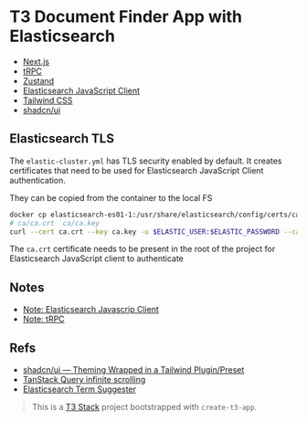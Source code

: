 # T3 Document Finder App with Elasticsearch

- [Next.js](https://nextjs.org)
- [tRPC](https://trpc.io)
- [Zustand](https://zustand-demo.pmnd.rs/)
- [Elasticsearch JavaScript Client](https://www.elastic.co/guide/en/elasticsearch/client/javascript-api/current/index.html)
- [Tailwind CSS](https://tailwindcss.com)
- [shadcn/ui](https://ui.shadcn.com/)

## Elasticsearch TLS

The `elastic-cluster.yml` has TLS security enabled by default. It creates certificates that need to be used for Elasticsearch JavaScript Client authentication.

They can be copied from the container to the local FS

```bash
docker cp elasticsearch-es01-1:/usr/share/elasticsearch/config/certs/ca .
# ca/ca.crt  ca/ca.key
curl --cert ca.crt --key ca.key -u $ELASTIC_USER:$ELASTIC_PASSWORD --cacert ca.crt https://localhost:9200
```

The `ca.crt` certificate needs to be present in the root of the project for Elasticsearch JavaScript client to authenticate

## Notes

- [Note: Elasticsearch Javascrip Client](./docs/elasticsearch-js.md)
- [Note: tRPC](./docs/trpc.md)

## Refs

- [shadcn/ui — Theming Wrapped in a Tailwind Plugin/Preset](https://www.youtube.com/watch?v=QJlTWj30krw&t=10s)
- [TanStack Query infinite scrolling](https://tanstack.com/query/v4/docs/react/examples/react/load-more-infinite-scroll)
- [Elasticsearch Term Suggester](https://www.elastic.co/guide/en/elasticsearch/reference/current/search-suggesters.html#term-suggester)

> This is a [T3 Stack](https://create.t3.gg/) project bootstrapped with `create-t3-app`.
